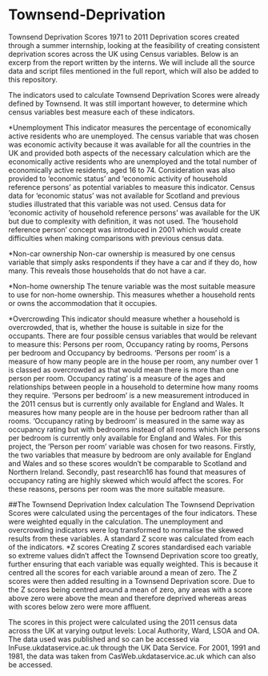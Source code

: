 # Townsend-Deprivation
Townsend Deprivation Scores 1971 to 2011
Deprivation scores created through a summer internship, looking at the feasibility of creating consistent deprivation scores across the UK using Census variables.
Below is an excerp from the report written by the interns. We will include all the source data and script files mentioned in the full report, which will also be added to this repository.

The indicators used to calculate Townsend Deprivation Scores were already defined by Townsend. It was still important however, to determine which census variables best measure each of these indicators.

*Unemployment
This indicator measures the percentage of economically active residents who are unemployed. The census variable that was chosen was economic activity because it was available for all the countries in the UK and provided both aspects of the necessary calculation which are the economically active residents who are unemployed and the total number of economically active residents, aged 16 to 74.
 Consideration was also provided to ‘economic status’ and ‘economic activity of household reference persons’ as potential variables to measure this indicator. Census data for ‘economic status’ was not available for Scotland and previous studies illustrated that this variable was not used.
Census data for ‘economic activity of household reference persons’ was available for the UK but due to complexity with definition, it was not used.
The ‘household reference person’ concept was introduced in 2001 which would create difficulties when making comparisons with previous census data.

*Non-car ownership
Non-car ownership is measured by one census variable that simply asks respondents if they have a car and if they do, how many. This reveals those households that do not have a car.

*Non-home ownership
The tenure variable was the most suitable measure to use for non-home ownership. This measures whether a household rents or owns the accommodation that it occupies.

*Overcrowding
This indicator should measure whether a household is overcrowded, that is, whether the house is suitable in size for the occupants. There are four possible census variables that would be relevant to measure this: Persons per room, Occupancy rating by rooms, Persons per bedroom and Occupancy by bedrooms.
‘Persons per room’ is a measure of how many people are in the house per room, any number over 1 is classed as overcrowded as that would mean there is more than one person per room. 
Occupancy rating’ is a measure of the ages and relationships between people in a household to determine how many rooms they require. 
'Persons per bedroom’ is a new measurement introduced in the 2011 census but is currently only available for England and Wales. It measures how many people are in the house per bedroom rather than all rooms.
‘Occupancy rating by bedroom’ is measured in the same way as occupancy rating but with bedrooms instead of all rooms which like persons per bedroom is currently only available for England and Wales.
For this project, the ‘Person per room’ variable was chosen for two reasons. Firstly, the two variables that measure by bedroom are only available for England and Wales and so these scores wouldn’t be comparable to Scotland and Northern Ireland. Secondly, past research16 has found that measures of occupancy rating are highly skewed which would affect the scores. For these reasons, persons per room was the more suitable measure.

##The Townsend Deprivation Index calculation
The Townsend Deprivation Scores  were calculated using the percentages of the four indicators. These were weighted equally in the calculation. The unemployment and overcrowding indicators were log transformed to normalise the skewed results from these variables. A standard Z score was calculated from each of the indicators.
*Z scores
Creating Z scores standardised each variable so extreme values didn’t affect the Townsend Deprivation score too greatly, further ensuring that each variable was equally weighted. This is because it centred all the scores for each variable around a mean of zero. The Z scores were then added resulting in a Townsend Deprivation score. Due to the Z scores being centred around a mean of zero, any areas with a score above zero were above the mean and therefore deprived whereas areas with scores below zero were more affluent.

The scores in this project were calculated using the 2011 census data across the UK at varying output levels: Local Authority, Ward, LSOA and OA. The data used was published and so can be accessed via InFuse.ukdataservice.ac.uk through the UK Data Service. For 2001, 1991 and 1981, the data was taken from CasWeb.ukdataservice.ac.uk which can also be accessed.
